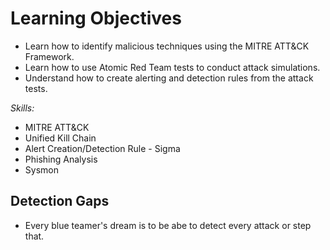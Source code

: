 # Learning Objectives

- Learn how to identify malicious techniques using the MITRE ATT&CK Framework.
- Learn how to use Atomic Red Team tests to conduct attack simulations.
- Understand how to create alerting and detection rules from the attack tests.

*Skills:*

- MITRE ATT&CK
- Unified Kill Chain
- Alert Creation/Detection Rule - Sigma
- Phishing Analysis
- Sysmon

## Detection Gaps

- Every blue teamer's dream is to be abe to detect every attack or step that.
